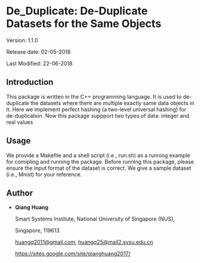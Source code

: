 # De_Duplicate: De-Duplicate Datasets for the Same Objects

Version: 1.1.0

Release date:  02-05-2018

Last Modified: 22-06-2018


Introduction
--------

This package is written in the C++ programming language. It is used to 
de-duplicate the datasets where there are multiple exactly same data 
objects in it. Here we implement perfect hashing (a two-level universal
hashing) for de-duplication. Now this package suppport two types of data:
integer and real values


Usage
--------

We provide a Makefile and a shell script (i.e., run.sh) as a running 
example for comipling and running the package. Before running this package, 
please ensure the input format of the dataset is correct. We give a sample 
dataset (i.e., Mnist) for your reference.


Author
--------

* **Qiang Huang**

  Smart Systems Institute, National University of Singapore (NUS),
  
  Singapore, 119613 
  
  huangq2011@gmail.com, huangq25@mail2.sysu.edu.cn
  
  https://sites.google.com/site/qianghuang2017/
  
